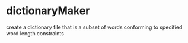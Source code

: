 # dictionaryMaker
create a dictionary file that is a subset of words conforming to specified word length constraints
